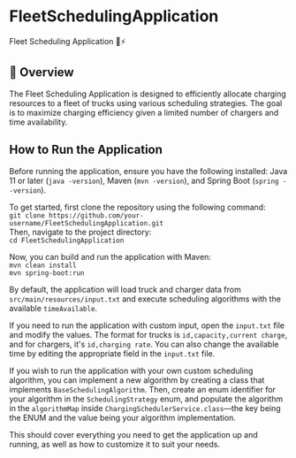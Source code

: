 # FleetSchedulingApplication

Fleet Scheduling Application 🚛⚡

## 📌 Overview

The Fleet Scheduling Application is designed to efficiently allocate charging resources to a fleet of trucks using various scheduling strategies. The goal is to maximize charging efficiency given a limited number of chargers and time availability.

## How to Run the Application

Before running the application, ensure you have the following installed: Java 11 or later (`java -version`), Maven (`mvn -version`), and Spring Boot (`spring --version`). 

To get started, first clone the repository using the following command:  
`git clone https://github.com/your-username/FleetSchedulingApplication.git`  
Then, navigate to the project directory:  
`cd FleetSchedulingApplication`

Now, you can build and run the application with Maven:  
`mvn clean install`  
`mvn spring-boot:run`

By default, the application will load truck and charger data from `src/main/resources/input.txt` and execute scheduling algorithms with the available `timeAvailable`.

If you need to run the application with custom input, open the `input.txt` file and modify the values. The format for trucks is `id,capacity,current charge`, and for chargers, it's `id,charging rate`. You can also change the available time by editing the appropriate field in the `input.txt` file. 

If you wish to run the application with your own custom scheduling algorithm, you can implement a new algorithm by creating a class that implements `BaseSchedulingAlgorithm`. Then, create an enum identifier for your algorithm in the `SchedulingStrategy` enum, and populate the algorithm in the `algorithmMap` inside `ChargingSchedulerService.class`—the key being the ENUM and the value being your algorithm implementation.

This should cover everything you need to get the application up and running, as well as how to customize it to suit your needs.

